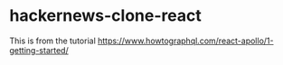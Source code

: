 # hackernews-clone-react
This is from the tutorial https://www.howtographql.com/react-apollo/1-getting-started/
